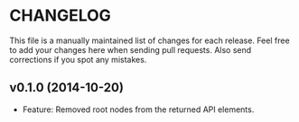 # CHANGELOG

This file is a manually maintained list of changes for each release. Feel free to add your
changes here when sending pull requests. Also send corrections if you spot any mistakes.

## v0.1.0 (2014-10-20)

* Feature: Removed root nodes from the returned API elements.
